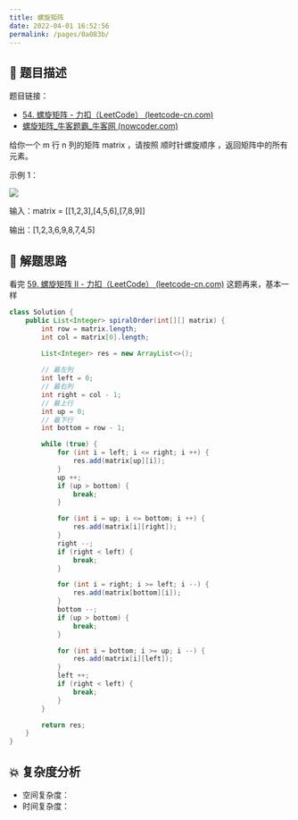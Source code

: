 ```yaml
---
title: 螺旋矩阵
date: 2022-04-01 16:52:56
permalink: /pages/0a083b/
---
```

## 📃 题目描述

题目链接：

- [54. 螺旋矩阵 - 力扣（LeetCode） (leetcode-cn.com)](https://leetcode-cn.com/problems/spiral-matrix/)
- [螺旋矩阵_牛客题霸_牛客网 (nowcoder.com)](https://www.nowcoder.com/practice/7edf70f2d29c4b599693dc3aaeea1d31?tpId=295&tags=&title=&difficulty=0&judgeStatus=0&rp=0&sourceUrl=%2Fexam%2Foj)

给你一个 m 行 n 列的矩阵 matrix ，请按照 顺时针螺旋顺序 ，返回矩阵中的所有元素。

示例 1：

![](https://assets.leetcode.com/uploads/2020/11/13/spiral1.jpg)

输入：matrix = [[1,2,3],[4,5,6],[7,8,9]]

输出：[1,2,3,6,9,8,7,4,5]

## 🔔 解题思路

看完 [59. 螺旋矩阵 II - 力扣（LeetCode） (leetcode-cn.com)](https://leetcode-cn.com/problems/spiral-matrix-ii/) 这题再来，基本一样


```java
class Solution {
    public List<Integer> spiralOrder(int[][] matrix) {
        int row = matrix.length;
        int col = matrix[0].length;
        
        List<Integer> res = new ArrayList<>();

        // 最左列
        int left = 0;
        // 最右列
        int right = col - 1;
        // 最上行
        int up = 0;
        // 最下行
        int bottom = row - 1;

        while (true) {
            for (int i = left; i <= right; i ++) {
                res.add(matrix[up][i]);
            }
            up ++;
            if (up > bottom) {
                break;
            }

            for (int i = up; i <= bottom; i ++) {
                res.add(matrix[i][right]);
            }
            right --;
            if (right < left) {
                break;
            }

            for (int i = right; i >= left; i --) {
                res.add(matrix[bottom][i]);
            }
            bottom --;
            if (up > bottom) {
                break;
            }

            for (int i = bottom; i >= up; i --) {
                res.add(matrix[i][left]);
            }
            left ++;
            if (right < left) {
                break;
            }
        }

        return res;
    }
}
```

## 💥 复杂度分析

- 空间复杂度：
- 时间复杂度：

